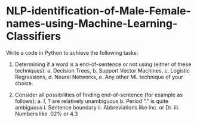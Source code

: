 # NLP-identification-of-Male-Female-names-using-Machine-Learning-Classifiers

Write a code in Python to achieve the following tasks:

1. Determining if a word is a end-of-sentence or not using (either of these techniques):
a. Decision Trees,
b. Support Vector Machines,
c. Logistic Regressions,
d. Neural Networks,
e. Any other ML technique of your choice.

2. Consider all possibilities of finding end-of-sentence (for example as follows):
a. !, ? are relatively unambiguous
b. Period "." is quite ambiguous
        i. Sentence boundary
        ii. Abbreviations like Inc. or Dr.
        iii. Numbers like .02% or 4.3
